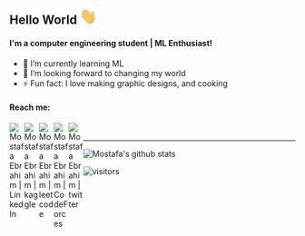 ## Hello World <img src="https://raw.githubusercontent.com/ABSphreak/ABSphreak/master/gifs/Hi.gif" width="30px">

#### I'm a computer engineering student | ML Enthusiast!
- 🌱 I’m currently learning ML 
- 🎯 I’m looking forward to changing my world
- ⚡ Fun fact: I love making graphic designs, and cooking 


#### Reach me:
[<img align="left" alt="Mostafa Ebrahim | LinkedIn" width="26px" src="https://cdn.jsdelivr.net/npm/simple-icons@v3/icons/linkedin.svg" />][linkedin]
[<img align="left" alt="Mostafa Ebrahim | kaggle" width="26px" src="https://cdn.jsdelivr.net/npm/simple-icons@v3/icons/kaggle.svg" />][kaggle]
[<img align="left" alt="Mostafa Ebrahim | leetcode" width="26px" src="https://cdn.jsdelivr.net/npm/simple-icons@v3/icons/leetcode.svg" />][leetcode]
[<img align="left" alt="Mostafa Ebrahim | CodeForces" width="26px" src="https://cdn.jsdelivr.net/npm/simple-icons@v3/icons/codeforces.svg" />][codeforces]
[<img align="left" alt="Mostafa Ebrahim | twitter" width="26px" src="https://cdn.jsdelivr.net/npm/simple-icons@v3/icons/twitter.svg" />][twitter]


<br />

---

![Mostafa's github stats](https://github-readme-stats.vercel.app/api?username=Mostafa-Ebrahim&count_private=true&hide=issues&icon_color=871489&title_color=002a6e&bg_color=DEG,ffffff,e8ecfd&show_icons=true)

![visitors](https://visitor-badge.laobi.icu/badge?page_id=Mostafa-Ebrahim.Mostafa-Ebrahim)
<!-- ![Top Langs](https://github-readme-stats.vercel.app/api/top-langs/?username=Mostafa-Ebrahim&layout=compact) -->


[linkedin]: https://www.linkedin.com/in/mostafa--ebrahim/
[kaggle]: https://www.kaggle.com/mostafaebrahim
[twitter]: https://twitter.com/MostafaEbrahm
[codeforces]: https://codeforces.com/profile/Mostafa_Ebrahim
[leetcode]: https://leetcode.com/Mostafa-Ebrahim/
